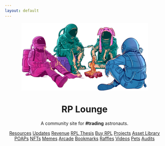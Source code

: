 ```yaml
---
layout: default
---
```



<!-- Hero -->
<header class="px-4 ppy-5 my-5 text-center">
  <img class="d-block mx-auto mb-4" src="/assets/img/cover/cover.png" style="width: 400px; max-width: 100%">
  <h1 class="display-3 fw-bold">RP Lounge</h1>
  <div class="col-lg-7 mx-auto">
    <p class="h4 mb-4">A community site for <strong>#trading</strong> astronauts.</p>
      <a href="resources" class="btn btn-outline-dark btn-lg px-4 m-1">Resources</a>
      <a href="updates" class="btn btn-outline-dark btn-lg px-4 m-1">Updates</a>
      <a href="revenue" class="btn btn-outline-dark btn-lg px-4 m-1">Revenue</a>
      <a href="thesis" class="btn btn-outline-dark btn-lg px-4 m-1">RPL Thesis</a>
      <a href="buy-rpl" class="btn btn-outline-dark btn-lg px-4 m-1">Buy RPL</a>
      <a href="projects" class="btn btn-outline-dark btn-lg px-4 m-1">Projects</a>
      <a href="asset-library" class="btn btn-outline-dark btn-lg px-4 m-1">Asset Library</a>
      <a href="poaps" class="btn btn-outline-dark btn-lg px-4 m-1">POAPs</a>
      <a href="nfts" class="btn btn-outline-dark btn-lg px-4 m-1">NFTs</a>
      <a href="memes" class="btn btn-outline-dark btn-lg px-4 m-1">Memes</a>
      <a href="arcade" class="btn btn-outline-dark btn-lg px-4 m-1">Arcade</a>
      <a href="bookmarks" class="btn btn-outline-dark btn-lg px-4 m-1">Bookmarks</a>
      <a href="raffles" class="btn btn-outline-dark btn-lg px-4 m-1">Raffles</a>
      <a href="videos" class="btn btn-outline-dark btn-lg px-4 m-1">Videos</a>
      <a href="pets" class="btn btn-outline-dark btn-lg px-4 m-1">Pets</a>
      <a href="audits" class="btn btn-outline-dark btn-lg px-4 m-1">Audits</a>
  </div>
  <!-- <p class="my-4"><small><em>This is not financial advice and you should follow up with your own research.</em></small></p> -->
</header>